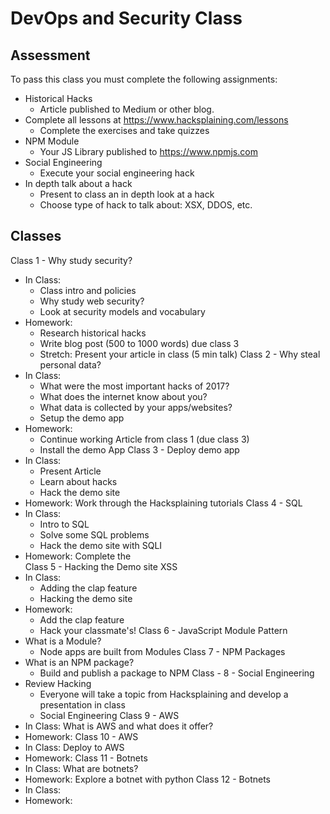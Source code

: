 # DevOps and Security Class

## Assessment

To pass this class you must complete the following 
assignments: 

- Historical Hacks 
  - Article published to Medium or other blog. 
- Complete all lessons at https://www.hacksplaining.com/lessons
  - Complete the exercises and take quizzes
- NPM Module 
  - Your JS Library published to https://www.npmjs.com
- Social Engineering
  - Execute your social engineering hack
- In depth talk about a hack 
  - Present to class an in depth look at a hack
  - Choose type of hack to talk about: XSX, DDOS, etc. 

## Classes 

Class 1 - Why study security?
  - In Class: 
    - Class intro and policies
    - Why study web security?
    - Look at security models and vocabulary
  - Homework: 
    - Research historical hacks
    - Write blog post (500 to 1000 words) due class 3
    - Stretch: Present your article in class (5 min talk)
Class 2 - Why steal personal data? 
  - In Class: 
    - What were the most important hacks of 2017?
    - What does the internet know about you?
    - What data is collected by your apps/websites?
    - Setup the demo app
  - Homework: 
    - Continue working Article from class 1 (due class 3)
    - Install the demo App
Class 3 - Deploy demo app
  - In Class:  
    - Present Article
    - Learn about hacks
    - Hack the demo site
  - Homework: Work through the Hacksplaining tutorials
Class 4 - SQL
  - In Class: 
    - Intro to SQL
    - Solve some SQL problems
    - Hack the demo site with SQLI
  - Homework: Complete the  
Class 5 - Hacking the Demo site XSS
  - In Class: 
    - Adding the clap feature 
    - Hacking the demo site
  - Homework: 
    - Add the clap feature 
    - Hack your classmate's!
Class 6 - JavaScript Module Pattern
  - What is a Module?
    - Node apps are built from Modules
Class 7 - NPM Packages 
  - What is an NPM package? 
    - Build and publish a package to NPM
Class - 8 - Social Engineering
  - Review Hacking
    - Everyone will take a topic from Hacksplaining and develop a presentation in class 
    - Social Engineering
Class 9 - AWS 
  - In Class: What is AWS and what does it offer?  
  - Homework: 
Class 10 - AWS
  - In Class: Deploy to AWS
  - Homework: 
Class 11 - Botnets
  - In Class: What are botnets?
  - Homework: Explore a botnet with python
Class 12 - Botnets 
  - In Class: 
  - Homework: 

